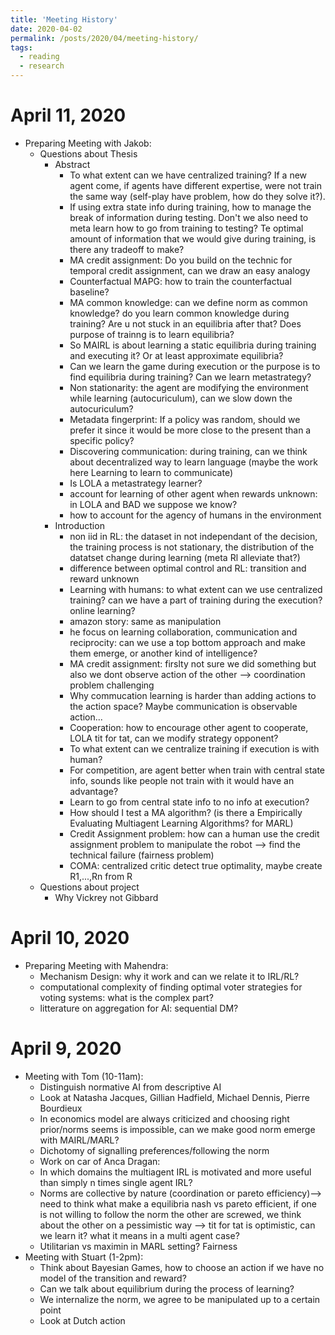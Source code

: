 ```yaml
---
title: 'Meeting History'
date: 2020-04-02
permalink: /posts/2020/04/meeting-history/
tags:
  - reading
  - research
---
```


# April 11, 2020
* Preparing Meeting with Jakob:
    * Questions about Thesis
        * Abstract
            * To what extent can we have centralized training? If a new agent come, if agents have different expertise, were not train the same way (self-play have problem, how do they solve it?).
            * If using extra state info during training, how to manage the break of information during testing. Don't we also need to meta learn how to go from training to testing? Te optimal amount 
            of information that we would give during training, is there any tradeoff to make?
            * MA credit assignment: Do you build on the technic for temporal credit assignment, can we draw an easy analogy
            * Counterfactual MAPG: how to train the counterfactual baseline?
            * MA common knowledge: can we define norm as common knowledge? do you learn common knowledge during training? Are u not stuck in an equilibria after that? Does purpose of trainng is to learn equilibria?
            * So MAIRL is about learning a static equilibria during training and executing it? Or at least approximate equilibria? 
            * Can we learn the game during execution or the purpose is to find equilibria during training? Can we learn metastrategy?
            * Non stationarity: the agent are modifying the environment while learning (autocuriculum), can we slow down the autocuriculum?
            * Metadata fingerprint: If a policy was random, should we prefer it since it would be more close to the present than a specific policy?
            * Discovering communication: during training, can we think about decentralized way to learn language (maybe the work here Learning to learn to communicate)
            * Is LOLA a metastrategy learner?
            * account for learning of other agent when rewards unknown: in LOLA and BAD we suppose we know?
            * how to account for the agency of humans in the environment
        * Introduction
            * non iid in RL: the dataset in not independant of the decision, the training process is not stationary, the distribution of the datatset change during learning (meta Rl alleviate that?)
            * difference between optimal control and RL: transition and reward unknown
            * Learning with humans: to what extent can we use centralized training? can we have a part of training during the execution? online learning?
            * amazon story: same as manipulation
            * he focus on learning collaboration, communication and reciprocity: can we use a top bottom approach and make them emerge, or another kind of intelligence?
            * MA credit assignment: firslty not sure we did something but also we dont observe action of the other --> coordination problem challenging
            * Why commucation learning is harder than adding actions to the action space? Maybe communication is observable action...
            * Cooperation: how to encourage other agent to cooperate, LOLA tit for tat, can we modify strategy opponent?
            * To what extent can we centralize training if execution is with human?
            * For competition, are agent better when train with central state info, sounds like people not train with it would have an advantage?
            * Learn to go from central state info to no info at execution?
            * How should I test a MA algorithm? (is there a Empirically Evaluating Multiagent Learning Algorithms? for MARL)
            * Credit Assignment problem: how can a human use the credit assignment problem to manipulate the robot --> find the technical failure (fairness problem)
            * COMA: centralized critic detect true optimality, maybe create R1,...,Rn from R
    * Questions about project
        * Why Vickrey not Gibbard
        
     
# April 10, 2020
* Preparing Meeting with Mahendra:
    * Mechanism Design: why it work and can we relate it to IRL/RL?
    * computational complexity of finding optimal voter strategies for voting systems: what is the complex part?
    * litterature on aggregation for AI: sequential DM?


# April 9, 2020
* Meeting with Tom (10-11am):
    * Distinguish normative AI from descriptive AI
    * Look at Natasha Jacques, Gillian Hadfield, Michael Dennis, Pierre Bourdieux
    * In economics model are always criticized and choosing right prior/norms seems is impossible, can we make good norm emerge with MAIRL/MARL?
    * Dichotomy of signalling preferences/following the norm
    * Work on car of Anca Dragan: 
    * In which domains the multiagent IRL is motivated and more useful than simply n times single agent IRL?
    * Norms are collective by nature (coordination or pareto efficiency)--> need to think what make a equilibria nash vs pareto efficient, if one
    is not willing to follow the norm the other are screwed, we think about the other on a pessimistic way --> tit for tat is optimistic, can we learn it?
    what it means in a multi agent case?
    * Utilitarian vs maximin in MARL setting? Fairness
* Meeting with Stuart (1-2pm):
    * Think about Bayesian Games, how to choose an action if we have no model of the transition and reward?
    * Can we talk about equilibrium during the process of learning?
    * We internalize the norm, we agree to be manipulated up to a certain point
    * Look at Dutch action


